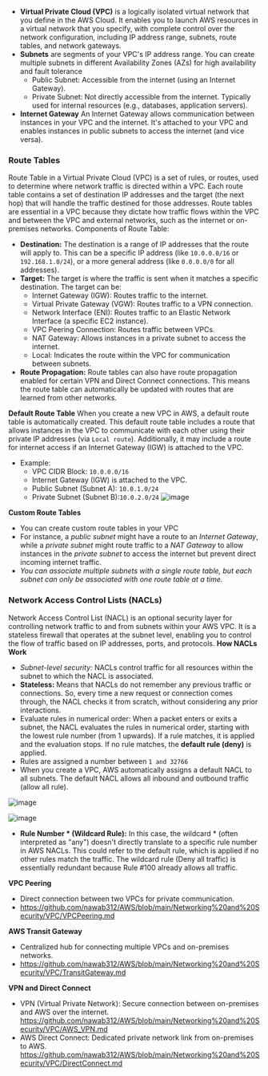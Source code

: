 - **Virtual Private Cloud (VPC)** is a logically isolated virtual network that you define in the AWS Cloud. It enables you to launch AWS resources in a virtual network that you specify, with complete control over the network configuration, including IP address range, subnets, route tables, and network gateways.
- **Subnets** are segments of your VPC's IP address range. You can create multiple subnets in different Availability Zones (AZs) for high availability and fault tolerance
  - Public Subnet: Accessible from the internet (using an Internet Gateway).
  - Private Subnet: Not directly accessible from the internet. Typically used for internal resources (e.g., databases, application servers).
- **Internet Gateway** An Internet Gateway allows communication between instances in your VPC and the internet. It's attached to your VPC and enables instances in public subnets to access the internet (and vice versa).

### Route Tables ###
Route Table in a Virtual Private Cloud (VPC) is a set of rules, or routes, used to determine where network traffic is directed within a VPC. Each route table contains a set of destination IP addresses and the target (the next hop) that will handle the traffic destined for those addresses. Route tables are essential in a VPC because they dictate how traffic flows within the VPC and between the VPC and external networks, such as the internet or on-premises networks.
Components of Route Table:
- **Destination:** The destination is a range of IP addresses that the route will apply to. This can be a specific IP address (like `10.0.0.0/16` or `192.168.1.0/24`), or a more general address (like `0.0.0.0/0` for all addresses).
- **Target:** The target is where the traffic is sent when it matches a specific destination. The target can be:
  - Internet Gateway (IGW): Routes traffic to the internet.
  - Virtual Private Gateway (VGW): Routes traffic to a VPN connection.
  - Network Interface (ENI): Routes traffic to an Elastic Network Interface (a specific EC2 instance).
  - VPC Peering Connection: Routes traffic between VPCs.
  - NAT Gateway: Allows instances in a private subnet to access the internet.
  - Local: Indicates the route within the VPC for communication between subnets.
- **Route Propagation:** Route tables can also have route propagation enabled for certain VPN and Direct Connect connections. This means the route table can automatically be updated with routes that are learned from other networks.

**Default Route Table**
When you create a new VPC in AWS, a default route table is automatically created. This default route table includes a route that allows instances in the VPC to communicate with each other using their private IP addresses (via `Local route`). Additionally, it may include a route for internet access if an Internet Gateway (IGW) is attached to the VPC.
- Example:
  - VPC CIDR Block: `10.0.0.0/16`
  - Internet Gateway (IGW) is attached to the VPC.
  - Public Subnet (Subnet A): `10.0.1.0/24`
  - Private Subnet (Subnet B):`10.0.2.0/24`
![image](https://github.com/user-attachments/assets/75467013-6476-428d-827b-46edb9de4152)

**Custom Route Tables**
- You can create custom route tables in your VPC
- For instance, a *public subnet* might have a route to an *Internet Gateway*, while a *private subnet* might route traffic to a *NAT Gateway* to allow instances in the *private subnet* to access the internet but prevent direct incoming internet traffic.
- *You can associate multiple subnets with a single route table, but each subnet can only be associated with one route table at a time.*

### Network Access Control Lists (NACLs) ###
Network Access Control List (NACL) is an optional security layer for controlling network traffic to and from subnets within your AWS VPC. It is a stateless firewall that operates at the subnet level, enabling you to control the flow of traffic based on IP addresses, ports, and protocols.
**How NACLs Work**
- *Subnet-level security:* NACLs control traffic for all resources within the subnet to which the NACL is associated.
- **Stateless:** Means that NACLs do not remember any previous traffic or connections. So, every time a new request or connection comes through, the NACL checks it from scratch, without considering any prior interactions.
- Evaluate rules in numerical order: When a packet enters or exits a subnet, the NACL evaluates the rules in numerical order, starting with the lowest rule number (from 1 upwards). If a rule matches, it is applied and the evaluation stops. If no rule matches, the **default rule (deny)** is applied.
- Rules are assigned a number between `1 and 32766`
- When you create a VPC, AWS automatically assigns a default NACL to all subnets. The default NACL allows all inbound and outbound traffic (allow all rule).

![image](https://github.com/user-attachments/assets/c841600b-72a6-460b-a2eb-583b86bf2cde)

![image](https://github.com/user-attachments/assets/6603cb23-d69a-4120-890c-b6c8d3fc7d1e)

- **Rule Number * (Wildcard Rule):** In this case, the wildcard * (often interpreted as "any") doesn't directly translate to a specific rule number in AWS NACLs. This could refer to the default rule, which is applied if no other rules match the traffic. The wildcard rule (Deny all traffic) is essentially redundant because Rule #100 already allows all traffic.


**VPC Peering** 
  - Direct connection between two VPCs for private communication.
  - https://github.com/nawab312/AWS/blob/main/Networking%20and%20Security/VPC/VPCPeering.md

**AWS Transit Gateway** 
  - Centralized hub for connecting multiple VPCs and on-premises networks.
  - https://github.com/nawab312/AWS/blob/main/Networking%20and%20Security/VPC/TransitGateway.md

**VPN and Direct Connect**
  - VPN (Virtual Private Network): Secure connection between on-premises and AWS over the internet. https://github.com/nawab312/AWS/blob/main/Networking%20and%20Security/VPC/AWS_VPN.md
  - AWS Direct Connect: Dedicated private network link from on-premises to AWS. https://github.com/nawab312/AWS/blob/main/Networking%20and%20Security/VPC/DirectConnect.md

